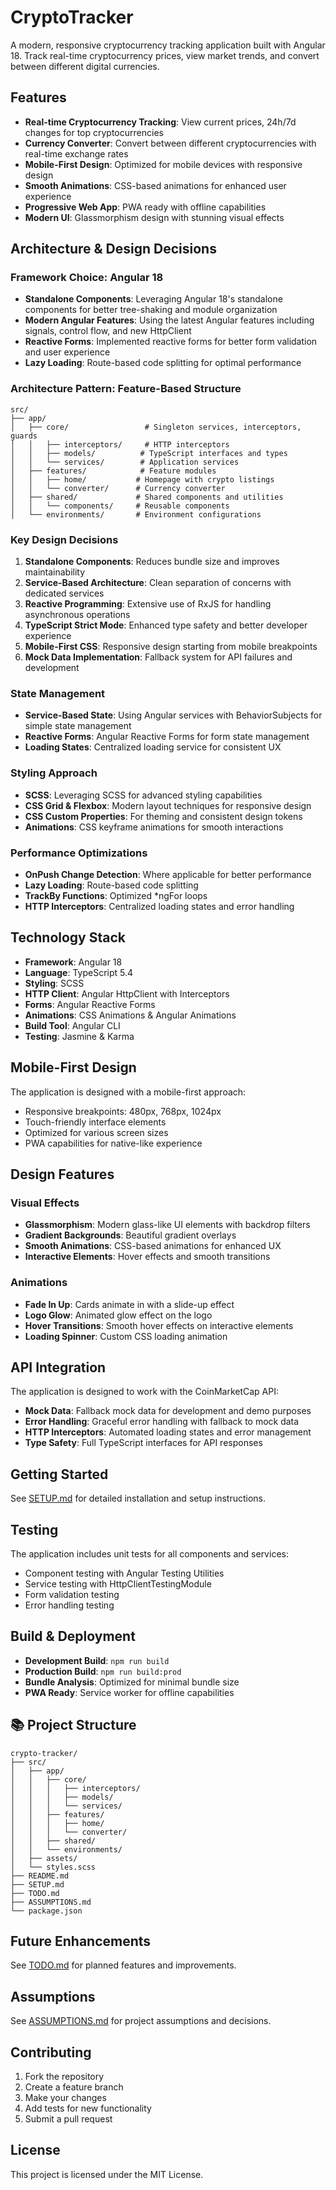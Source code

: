 # CryptoTracker

A modern, responsive cryptocurrency tracking application built with Angular 18. Track real-time cryptocurrency prices, view market trends, and convert between different digital currencies.

## Features

- **Real-time Cryptocurrency Tracking**: View current prices, 24h/7d changes for top cryptocurrencies
- **Currency Converter**: Convert between different cryptocurrencies with real-time exchange rates
- **Mobile-First Design**: Optimized for mobile devices with responsive design
- **Smooth Animations**: CSS-based animations for enhanced user experience
- **Progressive Web App**: PWA ready with offline capabilities
- **Modern UI**: Glassmorphism design with stunning visual effects

##  Architecture & Design Decisions

### Framework Choice: Angular 18
- **Standalone Components**: Leveraging Angular 18's standalone components for better tree-shaking and module organization
- **Modern Angular Features**: Using the latest Angular features including signals, control flow, and new HttpClient
- **Reactive Forms**: Implemented reactive forms for better form validation and user experience
- **Lazy Loading**: Route-based code splitting for optimal performance

### Architecture Pattern: Feature-Based Structure
```
src/
├── app/
│   ├── core/                 # Singleton services, interceptors, guards
│   │   ├── interceptors/     # HTTP interceptors
│   │   ├── models/          # TypeScript interfaces and types
│   │   └── services/        # Application services
│   ├── features/            # Feature modules
│   │   ├── home/           # Homepage with crypto listings
│   │   └── converter/      # Currency converter
│   ├── shared/             # Shared components and utilities
│   │   └── components/     # Reusable components
│   └── environments/       # Environment configurations
```

### Key Design Decisions

1. **Standalone Components**: Reduces bundle size and improves maintainability
2. **Service-Based Architecture**: Clean separation of concerns with dedicated services
3. **Reactive Programming**: Extensive use of RxJS for handling asynchronous operations
4. **TypeScript Strict Mode**: Enhanced type safety and better developer experience
5. **Mobile-First CSS**: Responsive design starting from mobile breakpoints
6. **Mock Data Implementation**: Fallback system for API failures and development

### State Management
- **Service-Based State**: Using Angular services with BehaviorSubjects for simple state management
- **Reactive Forms**: Angular Reactive Forms for form state management
- **Loading States**: Centralized loading service for consistent UX

### Styling Approach
- **SCSS**: Leveraging SCSS for advanced styling capabilities
- **CSS Grid & Flexbox**: Modern layout techniques for responsive design
- **CSS Custom Properties**: For theming and consistent design tokens
- **Animations**: CSS keyframe animations for smooth interactions

### Performance Optimizations
- **OnPush Change Detection**: Where applicable for better performance
- **Lazy Loading**: Route-based code splitting
- **TrackBy Functions**: Optimized *ngFor loops
- **HTTP Interceptors**: Centralized loading states and error handling

## Technology Stack

- **Framework**: Angular 18
- **Language**: TypeScript 5.4
- **Styling**: SCSS
- **HTTP Client**: Angular HttpClient with Interceptors
- **Forms**: Angular Reactive Forms
- **Animations**: CSS Animations & Angular Animations
- **Build Tool**: Angular CLI
- **Testing**: Jasmine & Karma

## Mobile-First Design

The application is designed with a mobile-first approach:
- Responsive breakpoints: 480px, 768px, 1024px
- Touch-friendly interface elements
- Optimized for various screen sizes
- PWA capabilities for native-like experience

## Design Features

### Visual Effects
- **Glassmorphism**: Modern glass-like UI elements with backdrop filters
- **Gradient Backgrounds**: Beautiful gradient overlays
- **Smooth Animations**: CSS-based animations for enhanced UX
- **Interactive Elements**: Hover effects and smooth transitions

### Animations
- **Fade In Up**: Cards animate in with a slide-up effect
- **Logo Glow**: Animated glow effect on the logo
- **Hover Transitions**: Smooth hover effects on interactive elements
- **Loading Spinner**: Custom CSS loading animation

## API Integration

The application is designed to work with the CoinMarketCap API:
- **Mock Data**: Fallback mock data for development and demo purposes
- **Error Handling**: Graceful error handling with fallback to mock data
- **HTTP Interceptors**: Automated loading states and error management
- **Type Safety**: Full TypeScript interfaces for API responses

## Getting Started

See [SETUP.md](SETUP.md) for detailed installation and setup instructions.

## Testing

The application includes unit tests for all components and services:
- Component testing with Angular Testing Utilities
- Service testing with HttpClientTestingModule
- Form validation testing
- Error handling testing

## Build & Deployment

- **Development Build**: `npm run build`
- **Production Build**: `npm run build:prod`
- **Bundle Analysis**: Optimized for minimal bundle size
- **PWA Ready**: Service worker for offline capabilities

## 📚 Project Structure

```
crypto-tracker/
├── src/
│   ├── app/
│   │   ├── core/
│   │   │   ├── interceptors/
│   │   │   ├── models/
│   │   │   └── services/
│   │   ├── features/
│   │   │   ├── home/
│   │   │   └── converter/
│   │   ├── shared/
│   │   └── environments/
│   ├── assets/
│   └── styles.scss
├── README.md
├── SETUP.md
├── TODO.md
├── ASSUMPTIONS.md
└── package.json
```

## Future Enhancements

See [TODO.md](TODO.md) for planned features and improvements.

##  Assumptions

See [ASSUMPTIONS.md](ASSUMPTIONS.md) for project assumptions and decisions.

## Contributing

1. Fork the repository
2. Create a feature branch
3. Make your changes
4. Add tests for new functionality
5. Submit a pull request

## License

This project is licensed under the MIT License.
